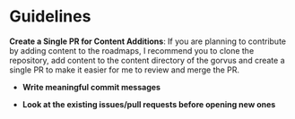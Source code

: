 # Guidelines
 **Create a Single PR for Content Additions**: If you are planning to contribute by adding content to the roadmaps, I recommend you to clone the repository, add content to the content directory of the gorvus and create a single PR to make it easier for me to review and merge the PR.

- **Write meaningful commit messages**

- **Look at the existing issues/pull requests before opening new ones**
